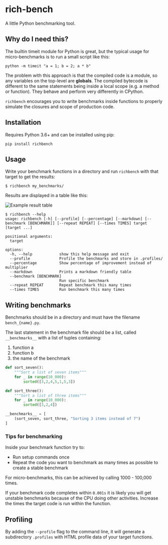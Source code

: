 # rich-bench

A little Python benchmarking tool.

## Why do I need this?

The builtin timeit module for Python is great, but the typical usage for micro-benchmarks is to run a small script like this:

`python -m timeit "a = 1; b = 2; a * b"`

The problem with this approach is that the compiled code is a module, so any variables on the top-level are **globals**. 
The compiled bytecode is different to the same statements being inside a local scope (e.g. a method or function).
They behave and perform very differently in CPython.

`richbench` encourages you to write benchmarks inside functions to properly simulate the closures and scope of production code.

## Installation

Requires Python 3.6+ and can be installed using pip: 

```pip install richbench```

## Usage

Write your benchmark functions in a directory and run `richbench` with that target to get the results:

```console
$ richbench my_benchmarks/
```

Results are displayed in a table like this:

![Example result table](https://github.com/tonybaloney/rich-bench/raw/master/screenshot.png)


```console
$ richbench --help
usage: richbench [-h] [--profile] [--percentage] [--markdown] [--benchmark [BENCHMARK]] [--repeat REPEAT] [--times TIMES] target [target ...]

positional arguments:
  target

options:
  -h, --help            show this help message and exit
  --profile             Profile the benchmarks and store in .profiles/
  --percentage          Show percentage of improvement instead of multiplier
  --markdown            Prints a markdown friendly table
  --benchmark [BENCHMARK]
                        Run specific benchmark
  --repeat REPEAT       Repeat benchmark this many times
  --times TIMES         Run benchmark this many times
```

## Writing benchmarks

Benchmarks should be in a directory and must have the filename `bench_{name}.py`.

The last statement in the benchmark file should be a list, called `__benchmarks__` with a list of tuples containing:

1. function a
1. function b
1. the name of the benchmark

```python
def sort_seven():
    """Sort a list of seven items"""
    for _ in range(10_000):
        sorted([3,2,4,5,1,5,3])

def sort_three():
    """Sort a list of three items"""
    for _ in range(10_000):
        sorted([3,2,4])

__benchmarks__ = [
    (sort_seven, sort_three, "Sorting 3 items instead of 7")
]
```

### Tips for benchmarking

Inside your benchmark function try to:

* Run setup commands once
* Repeat the code you want to benchmark as many times as possible to create a stable benchmark

For micro-benchmarks, this can be achieved by calling 1000 - 100,000 times.

If your benchmark code completes within `0.001s` it is likely you will get unstable benchmarks because of the CPU doing other activities. Increase the times the target code is run within the function.

## Profiling

By adding the `--profile` flag to the command line, it will generate a subdirectory `.profiles` with HTML profile data of your target functions.
